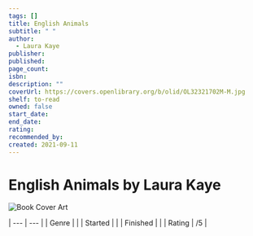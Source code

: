 ```yaml
---
tags: []
title: English Animals
subtitle: " "
author:
  - Laura Kaye
publisher: 
published: 
page_count: 
isbn: 
description: ""
coverUrl: https://covers.openlibrary.org/b/olid/OL32321702M-M.jpg
shelf: to-read
owned: false
start_date: 
end_date: 
rating: 
recommended_by: 
created: 2021-09-11
---
```


# English Animals by Laura Kaye

![Book Cover Art](https://covers.openlibrary.org/b/olid/OL32321702M-M.jpg)


| --- | --- |
| Genre |  |
| Started |  |
| Finished |  |
| Rating | /5 |

